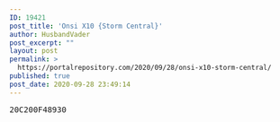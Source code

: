 ```yaml
---
ID: 19421
post_title: 'Onsi X10 {Storm Central}'
author: HusbandVader
post_excerpt: ""
layout: post
permalink: >
  https://portalrepository.com/2020/09/28/onsi-x10-storm-central/
published: true
post_date: 2020-09-28 23:49:14
---
```

<pre>20C200F48930</pre>